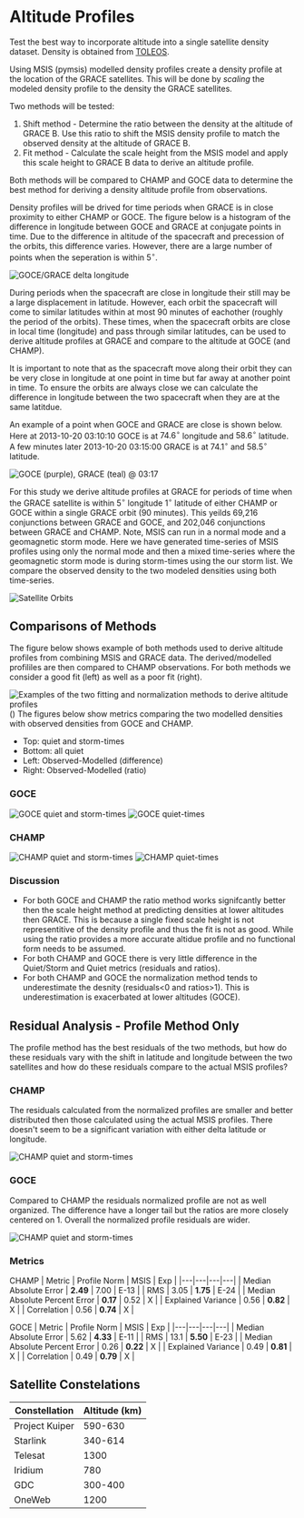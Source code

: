 # Altitude Profiles

Test the best way to incorporate altitude into a single satellite density dataset. Density is obtained from [TOLEOS](http://thermosphere.tudelft.nl/index.html). 

Using MSIS (pymsis) modelled density profiles create a density profile at the location of the GRACE satellites. This will be done by _scaling_ the modeled density profile to the density the GRACE satellites.

Two methods will be tested: 

1. Shift method - Determine the ratio between the density at the altitude of GRACE B. Use this ratio to shift the MSIS density profile to match the observed density at the altitude of GRACE B. 
1. Fit method - Calculate the scale height from the MSIS model and apply this scale height to GRACE B data to derive an altitude profile. 

Both methods will be compared to CHAMP and GOCE data to determine the best method for deriving a density altitude profile from observations.

Density profiles will be drived for time periods when GRACE is in close proximity to either CHAMP or GOCE. The figure below is a histogram of the difference in longitude between GOCE and GRACE at conjugate points in time. Due to the difference in altitude of the spacecraft and precession of the orbits, this difference varies. However, there are a large number of points when the seperation is within $5^{\circ}$.

![GOCE/GRACE delta longitude](Figures\GOCE_hist.png)

During periods when the spacecraft are close in longitude their still may be a large displacement in latitude. However, each orbit the spacecraft will come to similar latitudes within at most 90 minutes of eachother (roughly the period of the orbits). These times, when the spacecraft orbits are close in local time (longitude) and pass through similar latitudes, can be used to derive altitude profiles at GRACE and compare to the altitude at GOCE (and CHAMP).

It is important to note that as the spacecraft move along their orbit they can be very close in longitude at one point in time but far away at another point in time. To ensure the orbits are always close we can calculate the difference in longitude between the two spacecraft when they are at the same latitdue. 

An example of a point when GOCE and GRACE are close is shown below. Here at 2013-10-20 03:10:10 GOCE is at $74.6^{\circ}$ longitude and $58.6^{\circ}$ latitude. A few minutes later 2013-10-20 03:15:00 GRACE is at $74.1^{\circ}$ and $58.5^{\circ}$ latitude. 

![GOCE (purple), GRACE (teal) @ 03:17](Figures\GOCE_GRACE_ex.png)

For this study we derive altitude profiles at GRACE for periods of time when the GRACE satellite is within $5^{\circ}$ longitude $1^{\circ}$ latitude of either CHAMP or GOCE within a single GRACE orbit (90 minutes). This yeilds 69,216 conjunctions between GRACE and GOCE, and 202,046 conjunctions between GRACE and CHAMP. Note, MSIS can run in a normal mode and a geomagnetic storm mode. Here we have generated time-series of MSIS profiles using only the normal mode and then a mixed time-series where the geomagnetic storm mode is during storm-times using the our storm list. We compare the observed density to the two modeled densities using both time-series.   

![Satellite Orbits](Figures\orbit-overview.png)

## Comparisons of Methods

The figure below shows example of both methods used to derive altitude profiles from combining MSIS and GRACE data. The derived/modelled profililes are then compared to CHAMP observations. For both methods we consider a good fit (left) as well as a poor fit (right). 

![Examples of the two fitting and normalization methods to derive altitude profiles](Figures\FitExample.png)
()
The figures below show metrics comparing the two modelled densities with observed densities from GOCE and CHAMP.
- Top: quiet and storm-times
- Bottom: all quiet
- Left: Observed-Modelled (difference)
- Right: Observed-Modelled (ratio)

### GOCE

![GOCE quiet and storm-times](Figures\GOCE_QuietStorm.png)
![GOCE quiet-times](GOCE_Quiet.png)

### CHAMP

![CHAMP quiet and storm-times](Figures\CHAMP_QuietStorm.png)
![CHAMP quiet-times](CHAMP_Quiet.png)

### Discussion

- For both GOCE and CHAMP the ratio method works signifcantly better then the scale height method at predicting densities at lower altitudes then GRACE. This is because a single fixed scale height is not representitive of the density profile and thus the fit is not as good. While using the ratio provides a more accurate altidue profile and no functional form needs to be assumed. 
- For both CHAMP and GOCE there is very little difference in the Quiet/Storm and Quiet metrics (residuals and ratios).
- For both CHAMP and GOCE the normalization method tends to underestimate the desnity (residuals<0 and ratios>1). This is underestimation is exacerbated at lower altitudes (GOCE).

## Residual Analysis - Profile Method Only

The profile method has the best residuals of the two methods, but how do these residuals vary with the shift in latitude and longitude between the two satellites and how do these residuals compare to the actual MSIS profiles? 

### CHAMP

The residuals calculated from the normalized profiles are smaller and better distributed then those calculated using the actual MSIS profiles. There doesn't seem to be a significant variation with either delta latitude or longitude. 

![CHAMP quiet and storm-times](Figures\CHAMP_profile_residuals.png)

### GOCE

Compared to CHAMP the residuals normalized profile are not as well organized. The difference have a longer tail but the ratios are more closely centered on 1. Overall the normalized profile residuals are wider.

![CHAMP quiet and storm-times](Figures\GOCE_profiles_residuals.png)

### Metrics

CHAMP
| Metric | Profile Norm | MSIS | Exp |
|---|---|---|---|
| Median Absolute Error | **2.49** | 7.00 | E-13 |
| RMS | 3.05 | **1.75** | E-24 |
| Median Absolute Percent Error | **0.17** | 0.52 | X |
| Explained Variance | 0.56 | **0.82** | X |
| Correlation | 0.56 | **0.74** | X |

GOCE
| Metric | Profile Norm | MSIS | Exp |
|---|---|---|---|
| Median Absolute Error | 5.62 | **4.33** | E-11 |
| RMS | 13.1 | **5.50** | E-23 |
| Median Absolute Percent Error | 0.26 | **0.22** | X |
| Explained Variance | 0.49 | **0.81** | X |
| Correlation | 0.49 | **0.79** | X |

## Satellite Constelations

| Constellation | Altitude (km) |
|---|---|
| Project Kuiper | 590-630 |
| Starlink | 340-614 | 
| Telesat | 1300 | 
| Iridium | 780 | 
| GDC | 300-400 |
| OneWeb | 1200 |